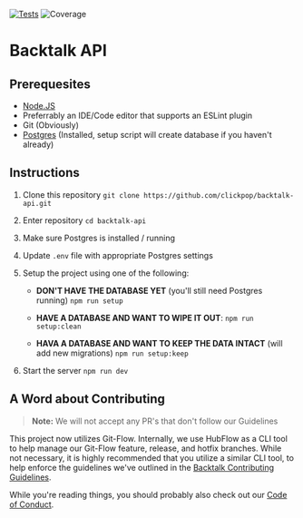 [![Tests](https://img.shields.io/circleci/build/gh/ClickPop/backtalk-api?label=Tests&style=for-the-badge)](https://circleci.com/gh/ClickPop/backtalk-api) ![Coverage](https://img.shields.io/coveralls/github/ClickPop/backtalk-api?style=for-the-badge)

# Backtalk API

## Prerequesites

- [Node.JS](https://nodejs.org/)
- Preferrably an IDE/Code editor that supports an ESLint plugin
- Git (Obviously)
- [Postgres](https://www.postgresql.org/download/) (Installed, setup script will create database if you haven't already)

## Instructions

1. Clone this repository
   `git clone https://github.com/clickpop/backtalk-api.git`
2. Enter repository
   `cd backtalk-api`
3. Make sure Postgres is installed / running
4. Update `.env` file with appropriate Postgres settings
5. Setup the project using one of the following:

   - **DON'T HAVE THE DATABASE YET** (you'll still need Postgres running)
     `npm run setup`

   - **HAVE A DATABASE AND WANT TO WIPE IT OUT**:
     `npm run setup:clean`

   - **HAVA A DATABASE AND WANT TO KEEP THE DATA INTACT** (will add new migrations)
     `npm run setup:keep`

6. Start the server
   `npm run dev`

## A Word about Contributing

> **Note:** We will not accept any PR's that don't follow our Guidelines

This project now utilizes Git-Flow. Internally, we use HubFlow as a CLI tool to help manage our Git-Flow feature, release, and hotfix branches. While not necessary, it is highly recommended that you utilize a similar CLI tool, to help enforce the guidelines we've outlined in the [Backtalk Contributing Guidelines](CONTRIBUTING.md).

While you're reading things, you should probably also check out our [Code of Conduct](CODE_OF_CONDUCT.md).
